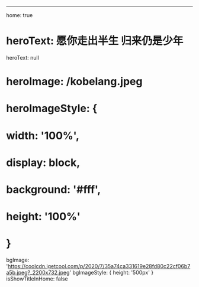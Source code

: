 ---
home: true
# heroText: 愿你走出半生 归来仍是少年
heroText: null
# heroImage: /kobelang.jpeg
# heroImageStyle: {
#   width: '100%',
#   display: block,
#   background: '#fff',
#   height: '100%'
# }
bgImage: 'https://coolcdn.igetcool.com/p/2020/7/35a74ca331619e28fd80c22cf06b7a5b.jpeg?_2200x732.jpeg'
bgImageStyle: {
  height: '500px'
}
isShowTitleInHome: false